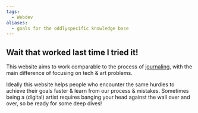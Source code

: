 ```yaml
---
tags:
  - Webdev
aliases:
  - goals for the oddlyspecific knowledge base 
---
```


## Wait that worked last time I tried it!

This website aims to work comparable to the process of [journaling](https://en.wikipedia.org/wiki/Journal_therapy), with the main difference of focusing on tech & art problems.

Ideally this website helps people who encounter the same hurdles to achieve their goals faster & learn from our process & mistakes. Sometimes being a (digital) artist requires banging your head against the wall over and over, so be ready for some deep dives!